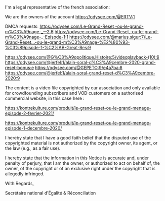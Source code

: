I'm a legal representative of the french association:

<personal information extracted>

We are the owners of the account https://odysee.com/@ERTV:1

DMCA requests:
https://odysee.com/Le-Grand-Reset,-ou-le-grand-m%C3%A9nage-_--2:6
https://odysee.com/Le-Grand-Reset,-ou-le-grand-m%C3%A9nage-_-Episode-1:1
https://odysee.com/@marius.sigur:7/Le-Grand-Reset...-ou-le-grand-m%C3%A9nage-%E2%80%93-%C3%89pisode-1-%C2%AB-Great-Res:9

https://odysee.com/@G%C3%A9opolitique.Histoire:5/videoplayback-(10):9
https://odysee.com/@jerfel:1/alain-soral-d%C3%A9cembre-2020-grand-reset-bonus:e
https://odysee.com/@GEPETO:9/e4a7ba:8
https://odysee.com/@jerfel:1/alain-soral-grand-reset-d%C3%A9cembre-2020:9


The content is a video file copyrighted by our association and only available for crowdfounding subscribers and VOD customers on a authorised commercial website, in this case here : 

https://kontrekulture.com/produit/le-grand-reset-ou-le-grand-menage-episode-2-fevrier-2021/

https://kontrekulture.com/produit/le-grand-reset-ou-le-grand-menage-episode-1-decembre-2020/

I hereby state that I have a good faith belief that the disputed use of the copyrighted material is not authorized by the copyright owner, its agent, or the law (e.g., as a fair use).

I hereby state that the information in this Notice is accurate and, under penalty of perjury, that I am the owner, or authorized to act on behalf of, the owner, of the copyright or of an exclusive right under the copyright that is allegedly infringed.



With Regards,

Secrétaire national d'Égalité & Réconciliation
